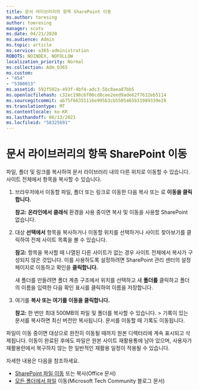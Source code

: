 ```yaml
---
title: 문서 라이브러리의 항목 SharePoint 이동
ms.author: toresing
author: tomresing
manager: scotv
ms.date: 04/21/2020
ms.audience: Admin
ms.topic: article
ms.service: o365-administration
ROBOTS: NOINDEX, NOFOLLOW
localization_priority: Normal
ms.collection: Adm_O365
ms.custom:
- "454"
- "5300013"
ms.assetid: 592f502a-493f-4bf4-adc3-5bc8aea87bb5
ms.openlocfilehash: c32ec198c6f00cd8cee2eed9ade62f7632eb5114
ms.sourcegitcommit: ab75f66355116e995b3cb5505465b31989339e28
ms.translationtype: MT
ms.contentlocale: ko-KR
ms.lasthandoff: 08/13/2021
ms.locfileid: "58325691"
---
```

# <a name="copy-or-move-items-in-a-sharepoint-document-library"></a>문서 라이브러리의 항목 SharePoint 이동

파일, 폴더 및 링크를 복사하여 문서 라이브러리 내의 다른 위치로 이동할 수 있습니다. 사이트 전체에서 항목을 복사할 수 있습니다. 
  
1. 브라우저에서 이동할 파일, 폴더 또는 링크로 이동한 다음 복사  또는 로 **이동을 클릭합니다.**

    **참고:** **온라인에서** **클래식** 환경을 사용 중이면 복사 및 이동을 사용할 SharePoint 없습니다.
  
2. 대상 **선택에서** 항목을 복사하거나 이동할 위치를 선택하거나 사이트 찾아보기를 클릭하여 전체 사이트 목록을 볼 수 있습니다. 

    **참고:** 항목을 복사할 때 나열된 다른 사이트가 없는 경우 사이트 전체에서 복사가 구성되지 않은 것입니다. 이를 사용하도록 설정하려면 SharePoint 관리 센터의 설정 페이지로 이동하고 확인을 **클릭합니다.**
  
    새 폴더를 만들려면 폴더 계층 구조에서 위치를 선택하고 새 **폴더를** 클릭하고 폴더의 이름을 입력한 다음 확인 표시를 클릭하여 이름을 저장합니다.

3. 여기를 **복사 또는 여기를** **이동을 클릭합니다.**

    **참고:** 한 번만 최대 500MB의 파일 및 폴더를 복사할 수 있습니다. > 기록이 있는 문서를 복사하면 최신 버전만 복사됩니다. 문서를 이동할 때 기록도 이동됩니다.
  
 파일이 이동 중이면 대상으로 완전히 이동될 때까지 원본 디렉터리에 계속 표시되고 삭제됩니다. 이동이 완료된 후에도 파일은 원본 사이트 재활용통에 남아 있으며, 사용자가 재활용란에서 복구하지 않는 한 일반적인 재활용 일정이 적용될 수 있습니다.

자세한 내용은 다음을 참조하세요.

 - [SharePoint 파일 이동](https://support.office.com/article/move-or-copy-files-in-sharepoint-00e2f483-4df3-46be-a861-1f5f0c1a87bc) 또는 복사(Office 문서)
 - [모든 폴더에서 파일](https://techcommunity.microsoft.com/t5/Microsoft-SharePoint-Blog/Now-move-files-anywhere-in-Office-365-SharePoint-and-OneDrive/ba-p/146973) 이동(Microsoft Tech Community 블로그 문서)  